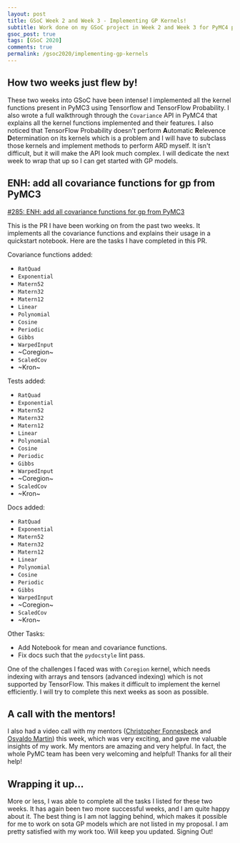 ```yaml
---
layout: post
title: GSoC Week 2 and Week 3 - Implementing GP Kernels!
subtitle: Work done on my GSoC project in Week 2 and Week 3 for PyMC4 project.
gsoc_post: true
tags: [GSoC 2020]
comments: true
permalink: /gsoc2020/implementing-gp-kernels
---
```


## How two weeks just flew by!

These two weeks into GSoC have been intense! I implemented all the kernel functions present in PyMC3 using Tensorflow and TensorFlow Probability. I also wrote a full walkthrough through the `Covariance` API in PyMC4 that explains all the kernel functions implemented and their features. I also noticed that TensorFlow Probability doesn't perform **A**utomatic **R**elevence **D**etermination on its kernels which is a problem and I will have to subclass those kernels and implement methods to perform ARD myself. It isn't difficult, but it will make the API look much complex. I will dedicate the next week to wrap that up so I can get started with GP models.

## ENH: add all covariance functions for gp from PyMC3

[#285: ENH: add all covariance functions for gp from PyMC3](https://github.com/pymc-devs/pymc4/pull/285)

This is the PR I have been working on from the past two weeks. It implements all the covariance functions and explains their usage in a quickstart notebook. Here are the tasks I have completed in this PR.

Covariance functions added:
- `RatQuad`
- `Exponential`
- `Matern52`
- `Matern32`
- `Matern12`
- `Linear`
- `Polynomial`
- `Cosine`
- `Periodic`
- `Gibbs`
- `WarpedInput`
- ~Coregion~
- `ScaledCov`
- ~Kron~

Tests added:
- `RatQuad`
- `Exponential`
- `Matern52`
- `Matern32`
- `Matern12`
- `Linear`
- `Polynomial`
- `Cosine`
- `Periodic`
- `Gibbs`
- `WarpedInput`
- ~Coregion~
- `ScaledCov`
- ~Kron~

Docs added:
- `RatQuad`
- `Exponential`
- `Matern52`
- `Matern32`
- `Matern12`
- `Linear`
- `Polynomial`
- `Cosine`
- `Periodic`
- `Gibbs`
- `WarpedInput`
- ~Coregion~
- `ScaledCov`
- ~Kron~

Other Tasks:
- Add Notebook for mean and covariance functions.
- Fix docs such that the `pydocstyle` lint pass.

One of the challenges I faced was with `Coregion` kernel, which needs indexing with arrays and tensors (advanced indexing) which is not supported by TensorFlow. This makes it difficult to implement the kernel efficiently. I will try to complete this next weeks as soon as possible.

## A call with the mentors!

I also had a video call with my mentors ([Christopher Fonnesbeck][1] and [Osvaldo Martin][2]) this week, which was very exciting, and gave me valuable insights of my work. My mentors are amazing and very helpful. In fact, the whole PyMC team has been very welcoming and helpful! Thanks for all their help!

## Wrapping it up...

More or less, I was able to complete all the tasks I listed for these two weeks. It has again been two more successful weeks, and I am quite happy about it. The best thing is I am not lagging behind, which makes it possible for me to work on sota GP models which are not listed in my proposal. I am pretty satisfied with my work too. Will keep you updated. Signing Out!

[1]: https://github.com/fonnesbeck
[2]: https://github.com/aloctavodia
